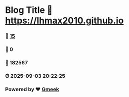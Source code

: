 # Blog Title :link: https://lhmax2010.github.io 
### :page_facing_up: [15](https://lhmax2010.github.io/tag.html) 
### :speech_balloon: 0 
### :hibiscus: 182567 
### :alarm_clock: 2025-09-03 20:22:25 
### Powered by :heart: [Gmeek](https://github.com/Meekdai/Gmeek)
